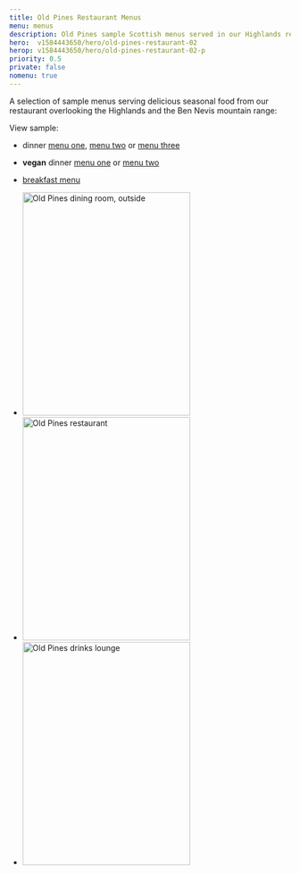 ```yaml
---
title: Old Pines Restaurant Menus
menu: menus
description: Old Pines sample Scottish menus served in our Highlands restaurant.
hero:  v1584443650/hero/old-pines-restaurant-02
herop: v1584443650/hero/old-pines-restaurant-02-p
priority: 0.5
private: false
nomenu: true
---
```


A selection of sample menus serving delicious seasonal food from our restaurant overlooking the Highlands and the Ben Nevis mountain range:

View sample:

* dinner <a href="[root]menu/dinner">menu&nbsp;one</a>, <a href="[root]menu/dinner2">menu&nbsp;two</a> or <a href="[root]menu/dinner3">menu&nbsp;three</a>

* **vegan** dinner <a href="[root]menu/vegan">menu&nbsp;one</a> or <a href="[root]menu/vegan2">menu&nbsp;two</a>

* <a href="[root]menu/breakfast/">breakfast menu</a>

<section class="list">
  <ul>
    <li><img src="[imagecdn]f_auto/v1584450415/content/old-pines-restaurant-outside" width="300" height="400" alt="Old Pines dining room, outside" crossorigin="anonymous" loading="lazy" /></li>
    <li><img src="[imagecdn]f_auto/v1584450415/content/old-pines-restaurant" width="300" height="400" alt="Old Pines restaurant" crossorigin="anonymous" loading="lazy" /></li>
    <li><img src="[imagecdn]f_auto/v1584448921/content/old-pines-lounge" width="300" height="400" alt="Old Pines drinks lounge" crossorigin="anonymous" loading="lazy" /></li>
  </ul>
</section>
